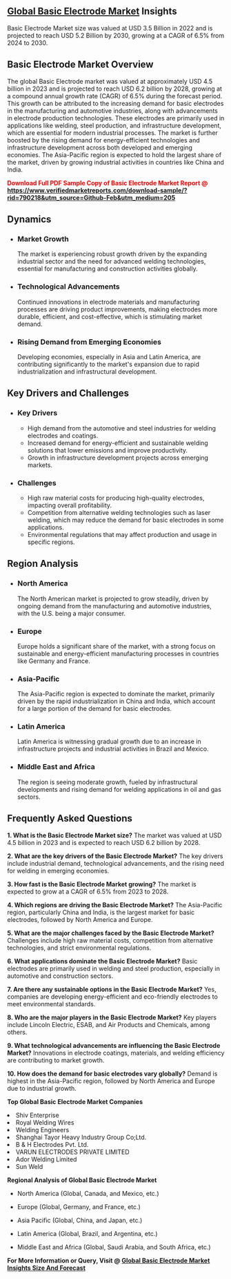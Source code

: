 <h2><a href="https://www.verifiedmarketreports.com/download-sample/?rid=790218&amp;utm_source=Github&amp;utm_medium=205" target="_blank">Global Basic Electrode Market</a> Insights</h2><p>Basic Electrode Market size was valued at USD 3.5 Billion in 2022 and is projected to reach USD 5.2 Billion by 2030, growing at a CAGR of 6.5% from 2024 to 2030.</p><p> <h2>Basic Electrode Market Overview</h2> <p>The global Basic Electrode market was valued at approximately USD 4.5 billion in 2023 and is projected to reach USD 6.2 billion by 2028, growing at a compound annual growth rate (CAGR) of 6.5% during the forecast period. This growth can be attributed to the increasing demand for basic electrodes in the manufacturing and automotive industries, along with advancements in electrode production technologies. These electrodes are primarily used in applications like welding, steel production, and infrastructure development, which are essential for modern industrial processes. The market is further boosted by the rising demand for energy-efficient technologies and infrastructure development across both developed and emerging economies. The Asia-Pacific region is expected to hold the largest share of the market, driven by growing industrial activities in countries like China and India.</p> <p><strong><p><span class=""><span style="color: #ff0000;"><strong>Download Full PDF Sample Copy of Basic Electrode Market Report</strong> @ </span><a href="https://www.verifiedmarketreports.com/download-sample/?rid=790218&amp;utm_source=Github-Feb&amp;utm_medium=205" target="_blank">https://www.verifiedmarketreports.com/download-sample/?rid=790218&amp;utm_source=Github-Feb&amp;utm_medium=205</a></span></p></strong></p> <h2>Dynamics</h2> <ul> <li><h3>Market Growth</h3> The market is experiencing robust growth driven by the expanding industrial sector and the need for advanced welding technologies, essential for manufacturing and construction activities globally.</li> <li><h3>Technological Advancements</h3> Continued innovations in electrode materials and manufacturing processes are driving product improvements, making electrodes more durable, efficient, and cost-effective, which is stimulating market demand.</li> <li><h3>Rising Demand from Emerging Economies</h3> Developing economies, especially in Asia and Latin America, are contributing significantly to the market's expansion due to rapid industrialization and infrastructural development.</li> </ul> <h2>Key Drivers and Challenges</h2> <ul> <li><h3>Key Drivers</h3> <ul> <li>High demand from the automotive and steel industries for welding electrodes and coatings.</li> <li>Increased demand for energy-efficient and sustainable welding solutions that lower emissions and improve productivity.</li> <li>Growth in infrastructure development projects across emerging markets.</li> </ul> </li> <li><h3>Challenges</h3> <ul> <li>High raw material costs for producing high-quality electrodes, impacting overall profitability.</li> <li>Competition from alternative welding technologies such as laser welding, which may reduce the demand for basic electrodes in some applications.</li> <li>Environmental regulations that may affect production and usage in specific regions.</li> </ul> </li> </ul> <h2>Region Analysis</h2> <ul> <li><h3>North America</h3> The North American market is projected to grow steadily, driven by ongoing demand from the manufacturing and automotive industries, with the U.S. being a major consumer.</li> <li><h3>Europe</h3> Europe holds a significant share of the market, with a strong focus on sustainable and energy-efficient manufacturing processes in countries like Germany and France.</li> <li><h3>Asia-Pacific</h3> The Asia-Pacific region is expected to dominate the market, primarily driven by the rapid industrialization in China and India, which account for a large portion of the demand for basic electrodes.</li> <li><h3>Latin America</h3> Latin America is witnessing gradual growth due to an increase in infrastructure projects and industrial activities in Brazil and Mexico.</li> <li><h3>Middle East and Africa</h3> The region is seeing moderate growth, fueled by infrastructural developments and rising demand for welding applications in oil and gas sectors.</li> </ul> <h2>Frequently Asked Questions</h2> <p><strong>1. What is the Basic Electrode Market size?</strong> The market was valued at USD 4.5 billion in 2023 and is expected to reach USD 6.2 billion by 2028.</p> <p><strong>2. What are the key drivers of the Basic Electrode Market?</strong> The key drivers include industrial demand, technological advancements, and the rising need for welding in emerging economies.</p> <p><strong>3. How fast is the Basic Electrode Market growing?</strong> The market is expected to grow at a CAGR of 6.5% from 2023 to 2028.</p> <p><strong>4. Which regions are driving the Basic Electrode Market?</strong> The Asia-Pacific region, particularly China and India, is the largest market for basic electrodes, followed by North America and Europe.</p> <p><strong>5. What are the major challenges faced by the Basic Electrode Market?</strong> Challenges include high raw material costs, competition from alternative technologies, and strict environmental regulations.</p> <p><strong>6. What applications dominate the Basic Electrode Market?</strong> Basic electrodes are primarily used in welding and steel production, especially in automotive and construction sectors.</p> <p><strong>7. Are there any sustainable options in the Basic Electrode Market?</strong> Yes, companies are developing energy-efficient and eco-friendly electrodes to meet environmental standards.</p> <p><strong>8. Who are the major players in the Basic Electrode Market?</strong> Key players include Lincoln Electric, ESAB, and Air Products and Chemicals, among others.</p> <p><strong>9. What technological advancements are influencing the Basic Electrode Market?</strong> Innovations in electrode coatings, materials, and welding efficiency are contributing to market growth.</p> <p><strong>10. How does the demand for basic electrodes vary globally?</strong> Demand is highest in the Asia-Pacific region, followed by North America and Europe due to industrial growth.</p> </p><p><strong>Top Global Basic Electrode Market Companies</strong></p><div data-test-id=""><p><li>Shiv Enterprise</li><li> Royal Welding Wires</li><li> Welding Engineers</li><li> Shanghai Tayor Heavy Industry Group Co;Ltd.</li><li> B & H Electrodes Pvt. Ltd.</li><li> VARUN ELECTRODES PRIVATE LIMITED</li><li> Ador Welding Limited</li><li> Sun Weld</li></p><div><strong>Regional Analysis of&nbsp;Global Basic Electrode Market</strong></div><ul><li dir="ltr"><p dir="ltr">North America&nbsp;(Global, Canada, and Mexico, etc.)</p></li><li dir="ltr"><p dir="ltr">Europe (Global, Germany, and France, etc.)</p></li><li dir="ltr"><p dir="ltr">Asia Pacific&nbsp;(Global, China, and Japan, etc.)</p></li><li dir="ltr"><p dir="ltr">Latin America&nbsp;(Global, Brazil, and Argentina, etc.)</p></li><li dir="ltr">Middle East and Africa&nbsp;(Global, Saudi Arabia, and South Africa, etc.)</li></ul><p><strong>For More Information or Query, Visit @&nbsp;</strong><strong><a href="https://www.verifiedmarketreports.com/product/basic-electrode-market/?utm_source=Github&amp;utm_medium=205" target="_blank">Global Basic Electrode Market Insights Size And Forecast</a></strong></p></div>
